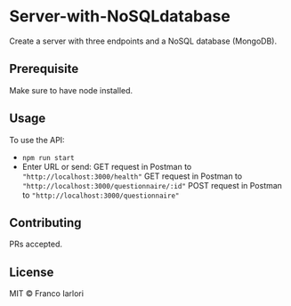 # Server-with-NoSQLdatabase

Create a server with three endpoints and a NoSQL database (MongoDB).

## Prerequisite

Make sure to have node installed.

## Usage

To use the API:

- `npm run start`
- Enter URL or send:
  GET request in Postman to `"http://localhost:3000/health"`
  GET request in Postman to `"http://localhost:3000/questionnaire/:id"`
  POST request in Postman to `"http://localhost:3000/questionnaire"`

## Contributing

PRs accepted.

## License

MIT © Franco Iarlori
